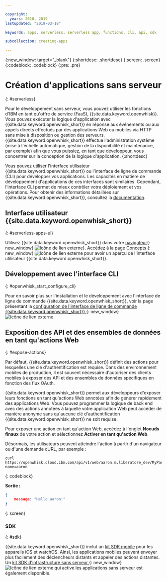 ```yaml
---

copyright:
  years: 2018, 2019
lastupdated: "2019-03-18"

keywords: apps, serverless, serverless app, functions, cli, api, sdk

subcollection: creating-apps

---
```

{:new_window: target="_blank"}
{:shortdesc: .shortdesc}
{:screen: .screen}
{:codeblock: .codeblock}
{:pre: .pre}

# Création d'applications sans serveur
{: #serverless}

Pour le développement sans serveur, vous pouvez utiliser les fonctions d'IBM en tant qu'offre de service (FaaS), {{site.data.keyword.openwhisk}}. Vous pouvez exécuter la logique d'application avec {{site.data.keyword.openwhisk_short}} en réponse aux événements ou aux appels directs effectués par des applications Web ou mobiles via HTTP sans mise à disposition ou gestion des serveurs. {{site.data.keyword.openwhisk_short}} effectue l'administration système (mise à l'échelle automatique, gestion de la disponibilité et maintenance, par exemple) afin que vous puissiez, en tant que développeur, vous concentrer sur la conception de la logique d'application.
{:shortdesc}

Vous pouvez utiliser l'interface utilisateur {{site.data.keyword.openwhisk_short}} ou l'interface de ligne de commande (CLI) pour développer vos applications. Les capacités en matière de développement d'applications de ces interfaces sont similaires. Cependant, l'interface CLI permet de mieux contrôler votre déploiement et vos opérations. Pour obtenir des informations détaillées sur {{site.data.keyword.openwhisk_short}}, consultez la [documentation](/docs/openwhisk?topic=cloud-functions-index).

## Interface utilisateur {{site.data.keyword.openwhisk_short}}
{: #serverless-apps-ui}

Utilisez {{site.data.keyword.openwhisk_short}} dans votre [navigateur](https://{DomainName}/openwhisk/actions){: new_window} ![Icône de lien externe](../../icons/launch-glyph.svg "Icône de lien externe")}. Accédez à la page [Concepts ](https://{DomainName}/openwhisk/learn){: new_window} ![Icône de lien externe](../../icons/launch-glyph.svg "Icône de lien externe") pour avoir un aperçu de l'interface utilisateur {{site.data.keyword.openwhisk_short}}.

## Développement avec l'interface CLI
{: #openwhisk_start_configure_cli}

Pour en savoir plus sur l'installation et le développement avec l'interface de ligne de commande {{site.data.keyword.openwhisk_short}}, voir la page présentant la [configuration de l'interface de ligne de commande {{site.data.keyword.openwhisk_short}} ](https://{DomainName}/openwhisk/cli){: new_window} ![Icône de lien externe](../../icons/launch-glyph.svg "Icône de lien externe").

## Exposition des API et des ensembles de données en tant qu'actions Web
{: #expose-actions}

Par défaut, {{site.data.keyword.openwhisk_short}} définit des actions pour lesquelles une clé d'authentification est requise. Dans des environnement mobiles de production, il est souvent nécessaire d'autoriser des clients mobiles à exposer des API et des ensembles de données spécifiques en fonction des flux OAuth.

{{site.data.keyword.openwhisk_short}} permet aux développeurs d'exposer leurs fonctions en tant qu'actions Web annotées afin de générer rapidement des applications Web. Vous pouvez programmer la logique de back end avec des actions annotées à laquelle votre application Web peut accéder de manière anonyme sans qu'aucune clé d'authentification {{site.data.keyword.openwhisk_short}} ne soit requise.

Pour exposer une action en tant qu'action Web, accédez à l'onglet **Noeuds finaux** de votre action et sélectionnez **Activer en tant qu'action Web**.

Désormais, les utilisateurs peuvent atteindre l'action à partir d'un navigateur ou d'une demande cURL, par exemple :
```
curl https://openwhisk.cloud.ibm.com/api/v1/web/aaron.m.liberatore_dev/MyPackage/helloWorld.json?name=aaron
```
{: codeblock}

**Sortie :**
```json
{
    message: "Hello aaron!"
}
```
{: screen}

### SDK
{: #sdk}

{{site.data.keyword.openwhisk_short}} inclut un [kit SDK mobile](/docs/openwhisk?topic=cloud-functions-openwhisk_mobile_sdk) pour les appareils iOS et watchOS. Ainsi, les applications mobiles peuvent envoyer plus facilement des déclencheurs distants et appeler des actions distantes. Un [kit SDK d'infrastructure sans serveur ](/docs/openwhisk?topic=cloud-functions-openwhisk_goserverless){: new_window} ![Icône de lien externe](../../icons/launch-glyph.svg "Icône de lien externe") qui active les applications sans serveur est également disponible.

